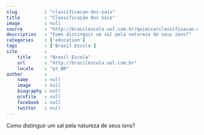 ```yaml
---
slug          : "classificacao-dos-sais"
title         : "Classificação dos Sais"
image         : null
source        : "http://brasilescola.uol.com.br/quimica/classificacao-dos-sais.htm"
description   : "Como distinguir um sal pela natureza de seus íons?"
categories    : ['education']
tags          : ['Brasil Escola']
site          :
    title     : "Brasil Escola"
    url       : "http://brasilescola.uol.com.br"
    locale    : "pt_BR"
author        :
    name      : null
    image     : null
    biography : null
    profile   : null
    facebook  : null
    twitter   : null
---
```


Como distinguir um sal pela natureza de seus íons?
